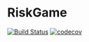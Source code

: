 # RiskGame
[![Build Status](https://travis-ci.org/nova14753692/RiskGame.svg?branch=master)](https://travis-ci.org/nova14753692/RiskGame)
[![codecov](https://codecov.io/gh/nova14753692/RiskGame/branch/master/graph/badge.svg)](https://codecov.io/gh/nova14753692/RiskGame)

